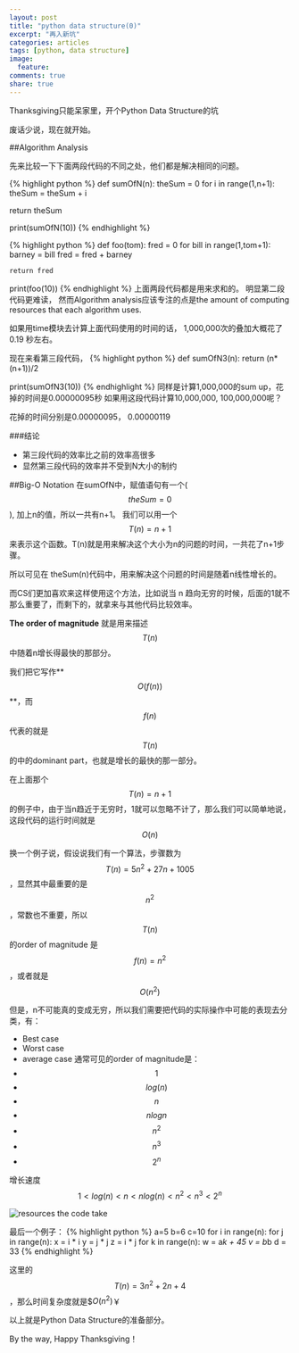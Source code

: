 ```yaml
---
layout: post
title: "python data structure(0)"
excerpt: "再入新坑"
categories: articles
tags: [python, data structure]
image:
  feature: 
comments: true
share: true
---
```

Thanksgiving只能呆家里，开个Python Data Structure的坑

废话少说，现在就开始。

##Algorithm Analysis

先来比较一下下面两段代码的不同之处，他们都是解决相同的问题。

{% highlight python %}
def sumOfN(n):
   theSum = 0
   for i in range(1,n+1):
       theSum = theSum + i

   return theSum

print(sumOfN(10))
{% endhighlight %}

{% highlight python %}
def foo(tom):
    fred = 0
    for bill in range(1,tom+1):
       barney = bill
       fred = fred + barney

    return fred

print(foo(10))
{% endhighlight %}
上面两段代码都是用来求和的。
明显第二段代码更难读，
然而Algorithm analysis应该专注的点是the amount of computing resources that each algorithm uses. 

如果用time模块去计算上面代码使用的时间的话，
1,000,000次的叠加大概花了0.19 秒左右。

现在来看第三段代码，
{% highlight python %}
def sumOfN3(n):
   return (n*(n+1))/2

print(sumOfN3(10))
{% endhighlight %}
同样是计算1,000,000的sum up，花掉的时间是0.00000095秒
如果用这段代码计算10,000,000, 100,000,000呢？

花掉的时间分别是0.00000095， 0.00000119

###结论
* 第三段代码的效率比之前的效率高很多
* 显然第三段代码的效率并不受到N大小的制约

##Big-O Notation
在sumOfN中，赋值语句有一个($$theSum = 0$$), 加上n的值，所以一共有n+1。 我们可以用一个$$T(n) = n + 1$$来表示这个函数。T(n)就是用来解决这个大小为n的问题的时间，一共花了n+1步骤。

所以可见在 theSum(n)代码中，用来解决这个问题的时间是随着n线性增长的。

而CS们更加喜欢来这样使用这个方法，比如说当 n 趋向无穷的时候，后面的1就不那么重要了，而剩下的，就拿来与其他代码比较效率。

**The order of magnitude** 就是用来描述$$T(n)$$中随着n增长得最快的那部分。

我们把它写作**$$O(f(n))$$**，而$$f(n)$$代表的就是$$T(n)$$的中的dominant part，也就是增长的最快的那一部分。

在上面那个$$T(n) = n + 1$$的例子中，由于当n趋近于无穷时，1就可以忽略不计了，那么我们可以简单地说，这段代码的运行时间就是$$O(n)$$

换一个例子说，假设说我们有一个算法，步骤数为$$T(n)=5n^2+27n+1005$$，显然其中最重要的是$$n^2$$，常数也不重要，所以$$T(n)$$的order of magnitude 是$$f(n)=n^2$$，或者就是$$O(n^2)$$

但是，n不可能真的变成无穷，所以我们需要把代码的实际操作中可能的表现去分类，有：
* Best case
* Worst case
* average case 
通常可见的order of magnitude是：
* $$1$$
* $$log(n)$$
* $$n$$
* $$nlogn$$
* $$n^2$$
* $$n^3$$
* $$2^n$$

增长速度$$1 < log(n) < n < nlog(n) < n^2 < n^3 < 2^n$$

![resources the code take](http://interactivepython.org/courselib/static/pythonds/_images/newplot.png)

最后一个例子：
{% highlight python %}
a=5
b=6
c=10
for i in range(n):
   for j in range(n):
      x = i * i
      y = j * j
      z = i * j
for k in range(n):
   w = a*k + 45
   v = b*b
d = 33
{% endhighlight %}

这里的$$T(n)=3n^2 + 2n + 4$$，那么时间复杂度就是$$O(n^2)$￥

以上就是Python Data Structure的准备部分。

By the way, Happy Thanksgiving！
